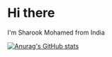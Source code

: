 # Hi there 
I'm Sharook Mohamed from India



[![Anurag's GitHub stats](https://github-readme-stats.vercel.app/api?username=SharookMohamed)](https://github.com/anuraghazra/github-readme-stats)
